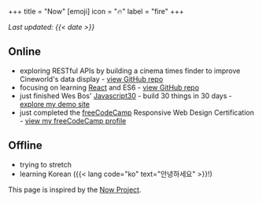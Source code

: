 +++
title = "Now"
[emoji]
	icon = "🔥"
	label = "fire"
+++

*Last updated: {{< date >}}*

## Online
* exploring RESTful APIs by building a cinema times finder to improve Cineworld's data display - [view GitHub repo](https://github.com/alicegherbison/cinema)
* focusing on learning [React](https://reactforbeginners.com/) and ES6 - [view GitHub repo](https://github.com/alicegherbison/catch-of-the-day)
* just finished Wes Bos' [Javascript30](https://javascript30.com/) - build 30 things in 30 days - [explore my demo site](https://alicegherbison.github.io/javascript30)
* just completed the [freeCodeCamp](https://www.freecodecamp.org/) Responsive Web Design Certification - [view my freeCodeCamp profile](https://www.freecodecamp.org/alicegh)

## Offline

* trying to stretch
* learning Korean ({{< lang code="ko" text="안녕하세요" >}}!)

This page is inspired by the [Now Project](https://nownownow.com/about).
